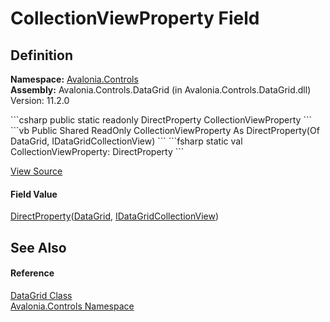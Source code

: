 # CollectionViewProperty Field




## Definition
**Namespace:** <a href="N_Avalonia_Controls">Avalonia.Controls</a>  
**Assembly:** Avalonia.Controls.DataGrid (in Avalonia.Controls.DataGrid.dll) Version: 11.2.0

<Tabs groupId="api-code-preview">
<TabItem value="csharp" label="C#">
```csharp
public static readonly DirectProperty<DataGrid, IDataGridCollectionView> CollectionViewProperty
```
</TabItem>
<TabItem value="vb" label="VB">
```vb
Public Shared ReadOnly CollectionViewProperty As DirectProperty(Of DataGrid, IDataGridCollectionView)
```
</TabItem>
<TabItem value="fsharp" label="F#">
```fsharp
static val CollectionViewProperty: DirectProperty<DataGrid, IDataGridCollectionView>
```
</TabItem>
</Tabs>



<a href="https://github.com/AvaloniaUI/Avalonia/tree/master/src/Avalonia.Controls.DataGrid/DataGrid.cs" title="View the source code">View Source</a>



#### Field Value
<a href="T_Avalonia_DirectProperty_2">DirectProperty</a>(<a href="T_Avalonia_Controls_DataGrid">DataGrid</a>, <a href="T_Avalonia_Collections_IDataGridCollectionView">IDataGridCollectionView</a>)

## See Also


#### Reference
<a href="T_Avalonia_Controls_DataGrid">DataGrid Class</a>  
<a href="N_Avalonia_Controls">Avalonia.Controls Namespace</a>  
